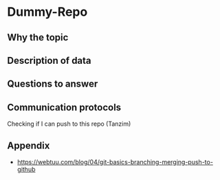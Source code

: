 # Dummy-Repo

## Why the topic


## Description of data


## Questions to answer

## Communication protocols

Checking if I can push to this repo (Tanzim)

## Appendix
* https://webtuu.com/blog/04/git-basics-branching-merging-push-to-github
